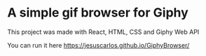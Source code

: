 # A simple gif browser for Giphy

This project was made with React, HTML, CSS and Giphy Web API

You can run it here https://jesuscarlos.github.io/GiphyBrowser/

